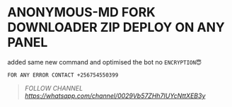 # ANONYMOUS-MD FORK DOWNLOADER ZIP DEPLOY ON ANY PANEL

added same new command and optimised the bot no ```ENCRYPTION😇```

```FOR ANY ERROR CONTACT +256754550399```


> *FOLLOW CHANNEL https://whatsapp.com/channel/0029Vb57ZHh7IUYcNttXEB3y*
